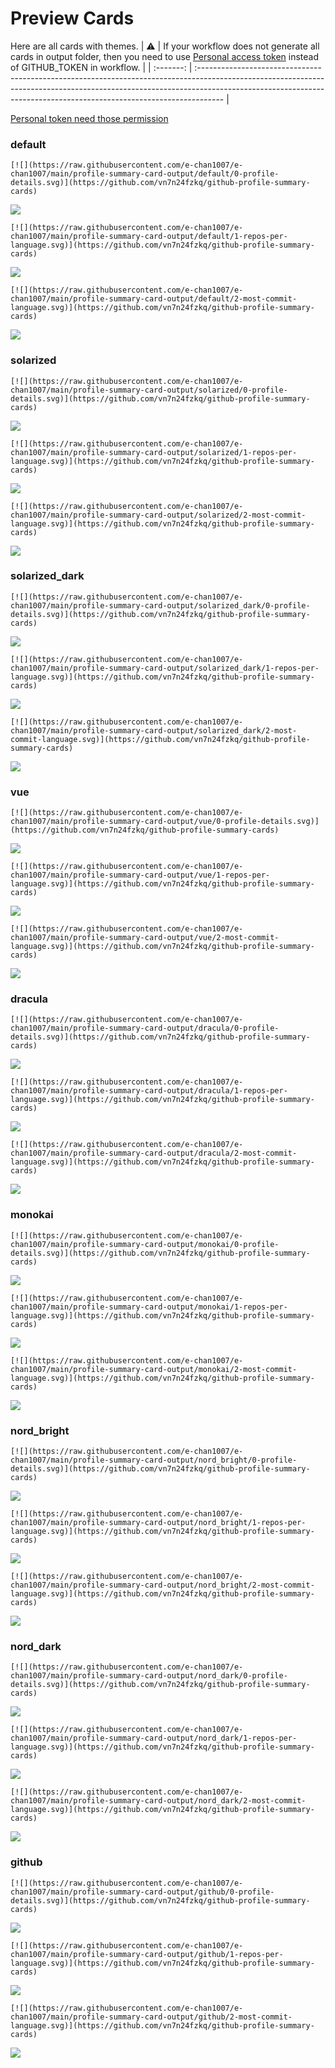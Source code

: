 
# Preview Cards

Here are all cards with themes.
| :warning: | If your workflow does not generate all cards in output folder, then you need to use [Personal access token](https://docs.github.com/en/actions/configuring-and-managing-workflows/creating-and-storing-encrypted-secrets) instead of GITHUB_TOKEN in workflow. |
| :-------: | :------------------------------------------------------------------------------------------------------------------------------------------------------------------------------------------------------------------------------------------------ |

[Personal token need those permission](https://github.com/vn7n24fzkq/github-profile-summary-cards/wiki/Personal-access-token-permissions)


### default


```
[![](https://raw.githubusercontent.com/e-chan1007/e-chan1007/main/profile-summary-card-output/default/0-profile-details.svg)](https://github.com/vn7n24fzkq/github-profile-summary-cards)
```
![](https://raw.githubusercontent.com/e-chan1007/e-chan1007/main/profile-summary-card-output/default/0-profile-details.svg)


```
[![](https://raw.githubusercontent.com/e-chan1007/e-chan1007/main/profile-summary-card-output/default/1-repos-per-language.svg)](https://github.com/vn7n24fzkq/github-profile-summary-cards)
```
![](https://raw.githubusercontent.com/e-chan1007/e-chan1007/main/profile-summary-card-output/default/1-repos-per-language.svg)


```
[![](https://raw.githubusercontent.com/e-chan1007/e-chan1007/main/profile-summary-card-output/default/2-most-commit-language.svg)](https://github.com/vn7n24fzkq/github-profile-summary-cards)
```
![](https://raw.githubusercontent.com/e-chan1007/e-chan1007/main/profile-summary-card-output/default/2-most-commit-language.svg)


### solarized


```
[![](https://raw.githubusercontent.com/e-chan1007/e-chan1007/main/profile-summary-card-output/solarized/0-profile-details.svg)](https://github.com/vn7n24fzkq/github-profile-summary-cards)
```
![](https://raw.githubusercontent.com/e-chan1007/e-chan1007/main/profile-summary-card-output/solarized/0-profile-details.svg)


```
[![](https://raw.githubusercontent.com/e-chan1007/e-chan1007/main/profile-summary-card-output/solarized/1-repos-per-language.svg)](https://github.com/vn7n24fzkq/github-profile-summary-cards)
```
![](https://raw.githubusercontent.com/e-chan1007/e-chan1007/main/profile-summary-card-output/solarized/1-repos-per-language.svg)


```
[![](https://raw.githubusercontent.com/e-chan1007/e-chan1007/main/profile-summary-card-output/solarized/2-most-commit-language.svg)](https://github.com/vn7n24fzkq/github-profile-summary-cards)
```
![](https://raw.githubusercontent.com/e-chan1007/e-chan1007/main/profile-summary-card-output/solarized/2-most-commit-language.svg)


### solarized_dark


```
[![](https://raw.githubusercontent.com/e-chan1007/e-chan1007/main/profile-summary-card-output/solarized_dark/0-profile-details.svg)](https://github.com/vn7n24fzkq/github-profile-summary-cards)
```
![](https://raw.githubusercontent.com/e-chan1007/e-chan1007/main/profile-summary-card-output/solarized_dark/0-profile-details.svg)


```
[![](https://raw.githubusercontent.com/e-chan1007/e-chan1007/main/profile-summary-card-output/solarized_dark/1-repos-per-language.svg)](https://github.com/vn7n24fzkq/github-profile-summary-cards)
```
![](https://raw.githubusercontent.com/e-chan1007/e-chan1007/main/profile-summary-card-output/solarized_dark/1-repos-per-language.svg)


```
[![](https://raw.githubusercontent.com/e-chan1007/e-chan1007/main/profile-summary-card-output/solarized_dark/2-most-commit-language.svg)](https://github.com/vn7n24fzkq/github-profile-summary-cards)
```
![](https://raw.githubusercontent.com/e-chan1007/e-chan1007/main/profile-summary-card-output/solarized_dark/2-most-commit-language.svg)


### vue


```
[![](https://raw.githubusercontent.com/e-chan1007/e-chan1007/main/profile-summary-card-output/vue/0-profile-details.svg)](https://github.com/vn7n24fzkq/github-profile-summary-cards)
```
![](https://raw.githubusercontent.com/e-chan1007/e-chan1007/main/profile-summary-card-output/vue/0-profile-details.svg)


```
[![](https://raw.githubusercontent.com/e-chan1007/e-chan1007/main/profile-summary-card-output/vue/1-repos-per-language.svg)](https://github.com/vn7n24fzkq/github-profile-summary-cards)
```
![](https://raw.githubusercontent.com/e-chan1007/e-chan1007/main/profile-summary-card-output/vue/1-repos-per-language.svg)


```
[![](https://raw.githubusercontent.com/e-chan1007/e-chan1007/main/profile-summary-card-output/vue/2-most-commit-language.svg)](https://github.com/vn7n24fzkq/github-profile-summary-cards)
```
![](https://raw.githubusercontent.com/e-chan1007/e-chan1007/main/profile-summary-card-output/vue/2-most-commit-language.svg)


### dracula


```
[![](https://raw.githubusercontent.com/e-chan1007/e-chan1007/main/profile-summary-card-output/dracula/0-profile-details.svg)](https://github.com/vn7n24fzkq/github-profile-summary-cards)
```
![](https://raw.githubusercontent.com/e-chan1007/e-chan1007/main/profile-summary-card-output/dracula/0-profile-details.svg)


```
[![](https://raw.githubusercontent.com/e-chan1007/e-chan1007/main/profile-summary-card-output/dracula/1-repos-per-language.svg)](https://github.com/vn7n24fzkq/github-profile-summary-cards)
```
![](https://raw.githubusercontent.com/e-chan1007/e-chan1007/main/profile-summary-card-output/dracula/1-repos-per-language.svg)


```
[![](https://raw.githubusercontent.com/e-chan1007/e-chan1007/main/profile-summary-card-output/dracula/2-most-commit-language.svg)](https://github.com/vn7n24fzkq/github-profile-summary-cards)
```
![](https://raw.githubusercontent.com/e-chan1007/e-chan1007/main/profile-summary-card-output/dracula/2-most-commit-language.svg)


### monokai


```
[![](https://raw.githubusercontent.com/e-chan1007/e-chan1007/main/profile-summary-card-output/monokai/0-profile-details.svg)](https://github.com/vn7n24fzkq/github-profile-summary-cards)
```
![](https://raw.githubusercontent.com/e-chan1007/e-chan1007/main/profile-summary-card-output/monokai/0-profile-details.svg)


```
[![](https://raw.githubusercontent.com/e-chan1007/e-chan1007/main/profile-summary-card-output/monokai/1-repos-per-language.svg)](https://github.com/vn7n24fzkq/github-profile-summary-cards)
```
![](https://raw.githubusercontent.com/e-chan1007/e-chan1007/main/profile-summary-card-output/monokai/1-repos-per-language.svg)


```
[![](https://raw.githubusercontent.com/e-chan1007/e-chan1007/main/profile-summary-card-output/monokai/2-most-commit-language.svg)](https://github.com/vn7n24fzkq/github-profile-summary-cards)
```
![](https://raw.githubusercontent.com/e-chan1007/e-chan1007/main/profile-summary-card-output/monokai/2-most-commit-language.svg)


### nord_bright


```
[![](https://raw.githubusercontent.com/e-chan1007/e-chan1007/main/profile-summary-card-output/nord_bright/0-profile-details.svg)](https://github.com/vn7n24fzkq/github-profile-summary-cards)
```
![](https://raw.githubusercontent.com/e-chan1007/e-chan1007/main/profile-summary-card-output/nord_bright/0-profile-details.svg)


```
[![](https://raw.githubusercontent.com/e-chan1007/e-chan1007/main/profile-summary-card-output/nord_bright/1-repos-per-language.svg)](https://github.com/vn7n24fzkq/github-profile-summary-cards)
```
![](https://raw.githubusercontent.com/e-chan1007/e-chan1007/main/profile-summary-card-output/nord_bright/1-repos-per-language.svg)


```
[![](https://raw.githubusercontent.com/e-chan1007/e-chan1007/main/profile-summary-card-output/nord_bright/2-most-commit-language.svg)](https://github.com/vn7n24fzkq/github-profile-summary-cards)
```
![](https://raw.githubusercontent.com/e-chan1007/e-chan1007/main/profile-summary-card-output/nord_bright/2-most-commit-language.svg)


### nord_dark


```
[![](https://raw.githubusercontent.com/e-chan1007/e-chan1007/main/profile-summary-card-output/nord_dark/0-profile-details.svg)](https://github.com/vn7n24fzkq/github-profile-summary-cards)
```
![](https://raw.githubusercontent.com/e-chan1007/e-chan1007/main/profile-summary-card-output/nord_dark/0-profile-details.svg)


```
[![](https://raw.githubusercontent.com/e-chan1007/e-chan1007/main/profile-summary-card-output/nord_dark/1-repos-per-language.svg)](https://github.com/vn7n24fzkq/github-profile-summary-cards)
```
![](https://raw.githubusercontent.com/e-chan1007/e-chan1007/main/profile-summary-card-output/nord_dark/1-repos-per-language.svg)


```
[![](https://raw.githubusercontent.com/e-chan1007/e-chan1007/main/profile-summary-card-output/nord_dark/2-most-commit-language.svg)](https://github.com/vn7n24fzkq/github-profile-summary-cards)
```
![](https://raw.githubusercontent.com/e-chan1007/e-chan1007/main/profile-summary-card-output/nord_dark/2-most-commit-language.svg)


### github


```
[![](https://raw.githubusercontent.com/e-chan1007/e-chan1007/main/profile-summary-card-output/github/0-profile-details.svg)](https://github.com/vn7n24fzkq/github-profile-summary-cards)
```
![](https://raw.githubusercontent.com/e-chan1007/e-chan1007/main/profile-summary-card-output/github/0-profile-details.svg)


```
[![](https://raw.githubusercontent.com/e-chan1007/e-chan1007/main/profile-summary-card-output/github/1-repos-per-language.svg)](https://github.com/vn7n24fzkq/github-profile-summary-cards)
```
![](https://raw.githubusercontent.com/e-chan1007/e-chan1007/main/profile-summary-card-output/github/1-repos-per-language.svg)


```
[![](https://raw.githubusercontent.com/e-chan1007/e-chan1007/main/profile-summary-card-output/github/2-most-commit-language.svg)](https://github.com/vn7n24fzkq/github-profile-summary-cards)
```
![](https://raw.githubusercontent.com/e-chan1007/e-chan1007/main/profile-summary-card-output/github/2-most-commit-language.svg)

